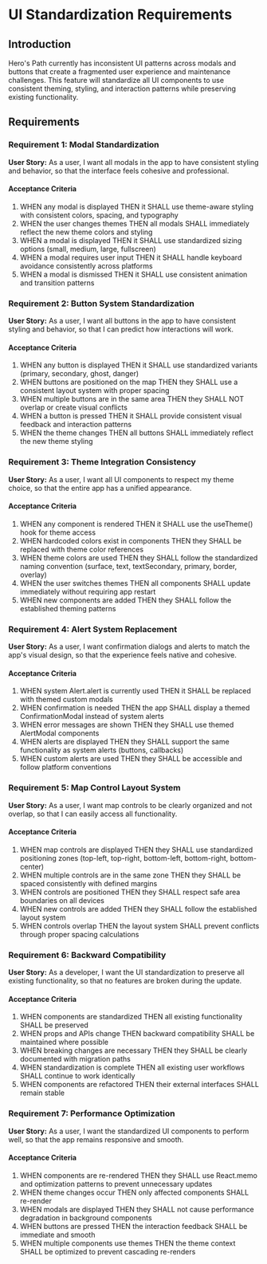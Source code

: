# UI Standardization Requirements

## Introduction

Hero's Path currently has inconsistent UI patterns across modals and buttons that create a fragmented user experience and maintenance challenges. This feature will standardize all UI components to use consistent theming, styling, and interaction patterns while preserving existing functionality.

## Requirements

### Requirement 1: Modal Standardization

**User Story:** As a user, I want all modals in the app to have consistent styling and behavior, so that the interface feels cohesive and professional.

#### Acceptance Criteria

1. WHEN any modal is displayed THEN it SHALL use theme-aware styling with consistent colors, spacing, and typography
2. WHEN the user changes themes THEN all modals SHALL immediately reflect the new theme colors and styling
3. WHEN a modal is displayed THEN it SHALL use standardized sizing options (small, medium, large, fullscreen)
4. WHEN a modal requires user input THEN it SHALL handle keyboard avoidance consistently across platforms
5. WHEN a modal is dismissed THEN it SHALL use consistent animation and transition patterns

### Requirement 2: Button System Standardization

**User Story:** As a user, I want all buttons in the app to have consistent styling and behavior, so that I can predict how interactions will work.

#### Acceptance Criteria

1. WHEN any button is displayed THEN it SHALL use standardized variants (primary, secondary, ghost, danger)
2. WHEN buttons are positioned on the map THEN they SHALL use a consistent layout system with proper spacing
3. WHEN multiple buttons are in the same area THEN they SHALL NOT overlap or create visual conflicts
4. WHEN a button is pressed THEN it SHALL provide consistent visual feedback and interaction patterns
5. WHEN the theme changes THEN all buttons SHALL immediately reflect the new theme styling

### Requirement 3: Theme Integration Consistency

**User Story:** As a user, I want all UI components to respect my theme choice, so that the entire app has a unified appearance.

#### Acceptance Criteria

1. WHEN any component is rendered THEN it SHALL use the useTheme() hook for theme access
2. WHEN hardcoded colors exist in components THEN they SHALL be replaced with theme color references
3. WHEN theme colors are used THEN they SHALL follow the standardized naming convention (surface, text, textSecondary, primary, border, overlay)
4. WHEN the user switches themes THEN all components SHALL update immediately without requiring app restart
5. WHEN new components are added THEN they SHALL follow the established theming patterns

### Requirement 4: Alert System Replacement

**User Story:** As a user, I want confirmation dialogs and alerts to match the app's visual design, so that the experience feels native and cohesive.

#### Acceptance Criteria

1. WHEN system Alert.alert is currently used THEN it SHALL be replaced with themed custom modals
2. WHEN confirmation is needed THEN the app SHALL display a themed ConfirmationModal instead of system alerts
3. WHEN error messages are shown THEN they SHALL use themed AlertModal components
4. WHEN alerts are displayed THEN they SHALL support the same functionality as system alerts (buttons, callbacks)
5. WHEN custom alerts are used THEN they SHALL be accessible and follow platform conventions

### Requirement 5: Map Control Layout System

**User Story:** As a user, I want map controls to be clearly organized and not overlap, so that I can easily access all functionality.

#### Acceptance Criteria

1. WHEN map controls are displayed THEN they SHALL use standardized positioning zones (top-left, top-right, bottom-left, bottom-right, bottom-center)
2. WHEN multiple controls are in the same zone THEN they SHALL be spaced consistently with defined margins
3. WHEN controls are positioned THEN they SHALL respect safe area boundaries on all devices
4. WHEN new controls are added THEN they SHALL follow the established layout system
5. WHEN controls overlap THEN the layout system SHALL prevent conflicts through proper spacing calculations

### Requirement 6: Backward Compatibility

**User Story:** As a developer, I want the UI standardization to preserve all existing functionality, so that no features are broken during the update.

#### Acceptance Criteria

1. WHEN components are standardized THEN all existing functionality SHALL be preserved
2. WHEN props and APIs change THEN backward compatibility SHALL be maintained where possible
3. WHEN breaking changes are necessary THEN they SHALL be clearly documented with migration paths
4. WHEN standardization is complete THEN all existing user workflows SHALL continue to work identically
5. WHEN components are refactored THEN their external interfaces SHALL remain stable

### Requirement 7: Performance Optimization

**User Story:** As a user, I want the standardized UI components to perform well, so that the app remains responsive and smooth.

#### Acceptance Criteria

1. WHEN components are re-rendered THEN they SHALL use React.memo and optimization patterns to prevent unnecessary updates
2. WHEN theme changes occur THEN only affected components SHALL re-render
3. WHEN modals are displayed THEN they SHALL not cause performance degradation in background components
4. WHEN buttons are pressed THEN the interaction feedback SHALL be immediate and smooth
5. WHEN multiple components use themes THEN the theme context SHALL be optimized to prevent cascading re-renders